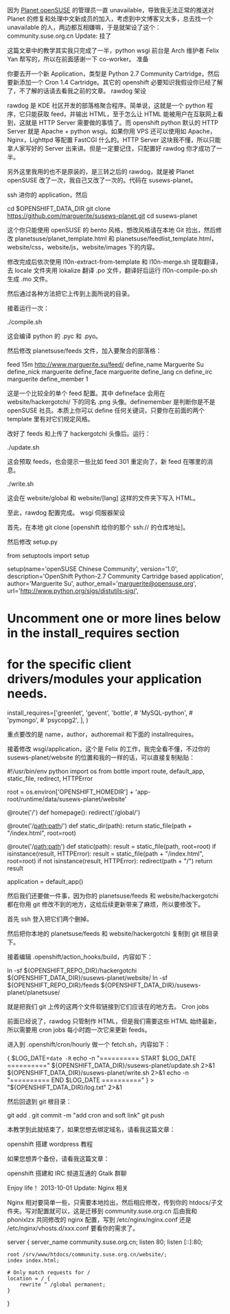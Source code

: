 因为 [Planet openSUSE](https://planet.opensuse.org/) 的管理员一直 unavailable，导致我无法正常的推送对 Planet 的修复和处理中文新成员的加入，考虑到中文博客又太多，总去找一个 unavailable 的人，两边都互相嫌嘛，于是就架设了这个：community.suse.org.cn Update: 挂了

这篇文章中的教学其实我只完成了一半，python wsgi 前台是 Arch 维护者 Felix Yan 帮写的，所以在前面感谢一下 co-worker。
准备

你要去开一个新 Application，类型是 Python 2.7 Community Cartridge，然后要新添加一个 Cron 1.4 Cartridge。其它的 openshift 必要知识我假设你已经了解了，不了解的话请去看我之前的文章。
rawdog 架设

rawdog 是 KDE 社区开发的部落格聚合程序。简单说，这就是一个 python 程序，它只能获取 feed，并输出 HTML，至于怎么让 HTML 能被用户在互联网上看到，这就是 HTTP Server 需要做的事情了。而 openshift python 默认的 HTTP Server 就是 Apache + python wsgi。如果你用 VPS 还可以使用如 Apache，Nginx，Lighttpd 等配置 FastCGI 什么的。HTTP Server 这块我不懂，所以只能拿人家写好的 Server 出来讲。但是一定要记住，只配置好 rawdog 你才成功了一半。

另外这里我用的也不是原装的，是三转之后的 rawdog，就是被 Planet openSUSE 改了一次，我自己又改了一次的。代码在 susews-planet。

ssh 进你的 application，然后

cd $OPENSHIFT_DATA_DIR
git clone https://github.com/marguerite/susews-planet.git
cd susews-planet

这个你只能使用 openSUSE 的 bento 风格，想改风格请在本地 Git 捡出，然后修改 planetsuse/planet_template.html 和 planetsuse/feedlist_template.html，website/css，website/js，website/images 下的内容。

修改完成后依次使用 l10n-extract-from-template 和 l10n-merge.sh 提取翻译，去 locale 文件夹用 lokalize 翻译 .po 文件，翻译好后运行 l10n-compile-po.sh 生成 .mo 文件。

然后通过各种方法把它上传到上面所说的目录。

接着运行一次：

./compile.sh

这会编译 python 的 .pyc 和 .pyo。

然后修改 planetsuse/feeds 文件，加入要聚合的部落格：

feed 15m http://www.marguerite.su/feed/
    define_name Marguerite Su
    define_nick marguerite
    define_face marguerite
    define_lang cn
    define_irc  marguerite
    define_member 1

这是一个比较全的单个 feed 配置。其中 defineface 会用在 website/hackergotchi/ 下的同名 .png 头像。definemember 是判断你是不是 openSUSE 社员。本质上你可以 define 任何关键词，只要你在前面的两个 template 里有对它们规定风格。

改好了 feeds 和上传了 hackergotchi 头像后。运行：

./update.sh

这会预取 feeds，也会提示一些比如 feed 301 重定向了，新 feed 在哪里的消息。

./write.sh

这会在 website/global 和 website/[lang] 这样的文件夹下写入 HTML。

至此，rawdog 配置完成。
wsgi 伺服器架设

首先，在本地 git clone [openshift 给你的那个 ssh:// 的仓库地址]。

然后修改 setup.py

from setuptools import setup

setup(name='openSUSE Chinese Community', version='1.0',
description='OpenShift Python-2.7 Community Cartridge based application',
author='Marguerite Su', author_email='marguerite@opensuse.org',
url='http://www.python.org/sigs/distutils-sig/',

#  Uncomment one or more lines below in the install_requires section
#  for the specific client drivers/modules your application needs.
install_requires=['greenlet', 'gevent', 'bottle',
    #  'MySQL-python',
    #  'pymongo',
    #  'psycopg2',
    ],
)

重点要改的是 name，author，authoremail 和下面的 installrequires。

接着修改 wsgi/application，这个是 Felix 的工作，我完全看不懂，不过你的 susews-planet/website 的位置和我的一样的话，可以直接复制粘贴：

#!/usr/bin/env python
import os
from bottle import route, default_app, static_file, redirect, HTTPError

root = os.environ['OPENSHIFT_HOMEDIR'] + 'app-root/runtime/data/susews-planet/website'


@route('/')
def homepage():
    redirect('/global/')


@route('/<path:path>/')
def static_dir(path):
    return static_file(path + "/index.html", root=root)


@route('/<path:path>')
def static(path):
    result = static_file(path, root=root)
    if isinstance(result, HTTPError):
        result = static_file(path + "/index.html", root=root)
        if not isinstance(result, HTTPError):
            redirect(path + "/")
     return result

application = default_app()

然后我们还要做一件事，因为你的 planetsuse/feeds 和 website/hackergotchi 都在你用 git 修改不到的地方，这给后续更新带来了麻烦，所以要修改下。

首先 ssh 登入把它们两个删掉。

然后把你本地的 planetsuse/feeds 和 website/hackergotchi 复制到 git 根目录下。

接着编辑 .openshift/action_hooks/build，内容如下：

ln -sf ${OPENSHIFT_REPO_DIR}/hackergotchi ${OPENSHIFT_DATA_DIR}/susews-planet/website/
ln -sf ${OPENSHIFT_REPO_DIR}/feeds ${OPENSHIFT_DATA_DIR}/susews-planet/planetsuse/

就是把我们 git 上传的这两个文件软链接到它们应该在的地方去。
Cron jobs

前面已经说了，rawdog 只管制作 HTML，但是我们需要这些 HTML 始终最新，所以需要用 cron jobs 每小时跑一次它来更新 feeds。

进入到 .openshift/cron/hourly 做一个 fetch.sh，内容如下：

{
$LOG_DATE=`date -R`
echo -n "========== START $LOG_DATE =========="
${OPENSHIFT_DATA_DIR}/susews-planet/update.sh 2>&1
${OPENSHIFT_DATA_DIR}/susews-planet/write.sh 2>&1
echo -n "========== END $LOG_DATE =========="
} > "${OPENSHIFT_DATA_DIR}/log.txt" 2>&1

然后回退到 git 根目录：

git add .
git commit -m "add cron and soft link"
git push

本教学到此就结束了，如果您想去绑定域名，请看我这篇文章：

openshift 搭建 wordpress 教程

如果您想弄个备份，请看我这篇文章：

openshift 搭建和 IRC 频道互通的 Gtalk 群聊

Enjoy life！
2013-10-01 Update: Nginx 相关

Nginx 相对要简单一些，只需要本地捡出，然后相应修改，传到你的 htdocs/子文件夹。写对配置就可以，这是迁移到 community.suse.org.cn 后由我和 phonixlzx 共同修改的 nginx 配置，写到 /etc/nginx/nginx.conf 还是 /etc/nginx/vhosts.d/xxx.conf 要看你的需求了。

server {
    server_name community.suse.org.cn;
    listen   80;
    listen   [::]:80;

    root /srv/www/htdocs/community.suse.org.cn/website/;
    index index.html;

    # Only match requests for /
    location = / {
        rewrite ^ /global permanent;
    }
}
